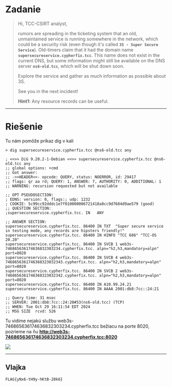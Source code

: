 # Zadanie #

> Hi, TCC-CSIRT analyst,
> 
> rumors are spreading in the ticketing system that an old, unmaintained service is running somewhere in the network, which could be a security risk (even though it's called **`3S - Super Secure Service`**). Old-timers claim that it had the domain name **`supersecureservice.cypherfix.tcc`**. This name does not exist in the current DNS, but some information might still be available on the DNS server **`ns6-old.tcc`**, which will be shut down soon.
> 
> Explore the service and gather as much information as possible about 3S.
> 
> See you in the next incident!
> 
> **Hint1:**
> Any resource records can be useful.

----------

# Riešenie #

Tu nám pomôže príkaz dig v kali

    
    > dig supersecureservice.cypherfix.tcc @ns6-old.tcc any
    
    ; <<>> DiG 9.20.2-1-Debian <<>> supersecureservice.cypherfix.tcc @ns6-old.tcc any
    ;; global options: +cmd
    ;; Got answer:
    ;; ->>HEADER<<- opcode: QUERY, status: NOERROR, id: 29417
    ;; flags: qr aa rd; QUERY: 1, ANSWER: 7, AUTHORITY: 0, ADDITIONAL: 1
    ;; WARNING: recursion requested but not available
    
    ;; OPT PSEUDOSECTION:
    ; EDNS: version: 0, flags:; udp: 1232
    ; COOKIE: 5c99cc92dddc1e7f010000006721418a8cc9d7684d9ae579 (good)
    ;; QUESTION SECTION:
    ;supersecureservice.cypherfix.tcc. IN   ANY
    
    ;; ANSWER SECTION:
    supersecureservice.cypherfix.tcc. 86400 IN TXT  "Super secure service in testing mode, any records are hipsters friendly!"
    supersecureservice.cypherfix.tcc. 86400 IN HINFO "TCC 686" "TCC-OS 20.20"
    supersecureservice.cypherfix.tcc. 86400 IN SVCB 1 web3s-746865636174636832303234.cypherfix.tcc. alpn="h2,h3,mandatory=alpn" port=8020
    supersecureservice.cypherfix.tcc. 86400 IN SVCB 4 web3s-7468656361746368323032343.cypherfix.tcc. alpn="h2,h3,mandatory=alpn" port=8020
    supersecureservice.cypherfix.tcc. 86400 IN SVCB 2 web3s-7468656361746368323032342.cypherfix.tcc. alpn="h2,h3,mandatory=alpn" port=8020
    supersecureservice.cypherfix.tcc. 86400 IN A10.99.24.21
    supersecureservice.cypherfix.tcc. 86400 IN AAAA 2001:db8:7cc::24:21
    
    ;; Query time: 31 msec
    ;; SERVER: 2001:db8:7cc::24:20#53(ns6-old.tcc) (TCP)
    ;; WHEN: Tue Oct 29 16:11:54 EDT 2024
    ;; MSG SIZE  rcvd: 526

Tu vidíme nejakú službu web3s-746865636174636832303234.cypherfix.tcc bežiacu na porte 8020, pozrieme na ňu 
**http://web3s-746865636174636832303234.cypherfix.tcc:8020**

![](http://majino.sk/thecatch2024writeup/oldservice001.png)


----------

## Vlajka ##
    FLAG{yNx6-tH9y-hKtB-20k6}